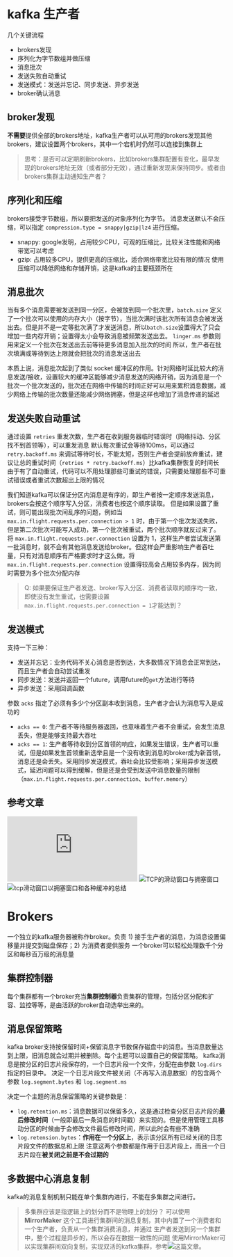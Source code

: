 # kafka 生产者
几个关键流程
- brokers发现
- 序列化为字节数组并做压缩
- 消息批次
- 发送失败自动重试
- 发送模式：发送并忘记、同步发送、异步发送
- broker确认消息

## broker发现
**不需要**提供全部的brokers地址，kafka生产者可以从可用的brokers发现其他brokers，建议设置两个brokers，其中一个宕机时仍然可以连接到集群上

> 思考：是否可以定期刷新brokers，比如brokers集群配置有变化，最早发现的brokers地址无效（或者部分无效），通过重新发现来保持同步。或者由brokers集群主动通知生产者？

## 序列化和压缩
brokers接受字节数组，所以要把发送的对象序列化为字节。
消息发送默认不会压缩，可以指定 `compression.type = snappy|gzip|lz4` 进行压缩。
- snappy: google发明，占用较少CPU，可观的压缩比，比较关注性能和网络带宽可以考虑
- gzip: 占用较多CPU，提供更高的压缩比，适合网络带宽比较有限的情况
使用压缩可以降低网络和存储开销，这是kafka的主要瓶颈所在

## 消息批次
当有多个消息需要被发送到同一分区，会被放到同一个批次里，`batch.size` 定义了一个批次可以使用的内存大小（按字节），当批次满时该批次所有消息会被发送出去。但是并不是一定等批次满了才发送消息，所以`batch.size`设置得大了只会增加一些内存开销；设置得太小会导致消息被频繁发送出去。
`linger.ms` 参数则用来定义一个批次在发送出去前等待更多消息加入批次的时间
所以，生产者在批次填满或等待到达上限就会把批次的消息发送出去

本质上说，消息批次起到了类似 socket 缓冲区的作用。针对网络时延比较大的消息发送/接收，设置较大的缓冲区能够减少消息发送的网络开销，因为消息是一个批次一个批次发送的，批次还在网络中传输的时间正好可以用来累积消息数据，减少网络上传输的批次数量还能减少网络拥塞，但是这样也增加了消息传递的延迟

## 发送失败自动重试
通过设置 `retries` 重发次数，生产者在收到服务器临时错误时（网络抖动、分区找不到首领等），可以重发消息
默认每次重试会等待100ms，可以通过 `retry.backoff.ms` 来调试等待时长，不能太短，否则生产者会提前放弃重试，建议让总的重试时间（`retries * retry.backoff.ms`）比kafka集群恢复的时间长
由于有了自动重试，代码可以不用处理那些可重试的错误，只需要处理那些不可重试错误或者重试次数超出上限的情况

我们知道kafka可以保证分区内消息是有序的，即生产者按一定顺序发送消息，brokers会按这个顺序写入分区，消费者也按这个顺序读取。
但是如果设置了重试，则可能出现批次间乱序的问题，例如当 `max.in.flight.requests.per.connection > 1` 时，由于第一个批次发送失败，但是第二次批次可能写入成功，第一个批次被重试，两个批次顺序就反过来了。
将 `max.in.flight.requests.per.connection` 设置为 1，这样生产者尝试发送第一批消息时，就不会有其他消息发送给broker。但这样会严重影响生产者吞吐量，只有对消息顺序有严格要求时才这么做。将 `max.in.flight.requests.per.connection` 设置得较高会占用较多内存，因为同时需要为多个批次分配内存

> Q: 如果要保证生产者发送、broker写入分区、消费者读取的顺序均一致，即使没有发生重试，也需要设置 `max.in.flight.requests.per.connection = 1`才能达到？

## 发送模式
支持一下三种：
- 发送并忘记：业务代码不关心消息是否到达，大多数情况下消息会正常到达，而且生产者会自动尝试重发
- 同步发送：发送并返回一个future，调用future的`get`方法进行等待
- 异步发送：采用回调函数

参数 `acks` 指定了必须有多少个分区副本收到消息，生产者才会认为消息写入是成功的
- `acks == 0`: 生产者不等待服务器返回，也意味着生产者不会重试，会发生消息丢失，但是能够支持最大吞吐
- `acks == 1`: 生产者等待收到分区首领的响应，如果发生错误，生产者可以重试，但是如果发生首领重新选举且是一个没有收到消息的broker成为新首领，消息还是会丢失。采用同步发送模式，吞吐会比较受影响；采用异步发送模式，延迟问题可以得到缓解，但是还是会受到发送中消息数量的限制（`max.in.flight.requests.per.connection`、`buffer.memory`）

## 参考文章
![提高 Linux 上 socket 性能](https://www.ibm.com/developerworks/cn/linux/l-hisock.html)
![TCP的滑动窗口与拥塞窗口](https://blog.csdn.net/zhangdaisylove/article/details/47294315)
![tcp滑动窗口以拥塞窗口和各种缓冲的总结](https://blog.csdn.net/lishanmin11/article/details/77092652?utm_source=blogxgwz1)

# Brokers
一个独立的kafka服务器被称作broker。负责 1) 接手生产者的消息，为消息设置偏移量并提交到磁盘保存；2) 为消费者提供服务
一个broker可以轻松处理数千个分区和每秒百万级的消息量

## 集群控制器
每个集群都有一个broker充当**集群控制器**负责集群的管理，包括分区分配和扩容、监控等等，是由活跃的broker自动选举出来的。

## 消息保留策略
kafka broker支持按保留时间+保留消息字节数保存磁盘中的消息。当消息数量达到上限，旧消息就会过期并被删除。每个主题可以设置自己的保留策略。
kafka消息是按分区的日志片段保存的，一个日志片段一个文件，分配在由参数 `log.dirs` 指定的目录中。
决定一个日志片段文件被关闭（不再写入消息数据）的包含两个参数 `log.segment.bytes` 和 `log.segment.ms`

决定一个主题的消息保留策略的关键参数是：
- `log.retention.ms`：消息数据可以保留多久，这是通过检查分区日志片段的**最后修改时间**（一般即最后一条消息的时间戳）来实现的。但是使用管理工具移动分区的时候由于会修改文件最后修改时间，所以此时会有些不准确
- `log.retension.bytes`：**作用在一个分区上**，表示该分区所有已经关闭的日志片段文件的数据总和上限
注意这两个参数都是作用于日志片段上，而且一个日志片段在**被关闭之前是不会过期的**

## 多数据中心消息复制
kafka的消息复制机制只能在单个集群内进行，不能在多集群之间进行。
> 多集群应该是指逻辑上的划分而不是物理上的划分？
可以使用 **MirrorMaker** 这个工具进行集群间的消息复制，其中内置了一个消费者和一个生产者，负责从一个集群消费消息，并通过
生产者发送到另一个集群中，整个过程是异步的，所以会存在数据一致性的问题
使用MirrorMaker可以实现集群间双向复制，实现双活的kafka集群，参考![这篇文章](https://www.altoros.com/blog/multi-cluster-deployment-options-for-apache-kafka-pros-and-cons/)。
